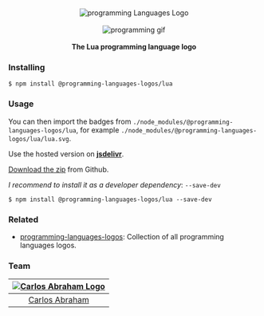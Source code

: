 <p align="center">
    <br>
    <img src="https://cdn.jsdelivr.net/npm/@programming-languages-logos/lua@0.0.0/lua_256x256.png" alt="programming Languages Logo">
    <br>
    <br>
    <img src="https://cdn.abranhe.com/projects/porgramming-languages-logos/logo.svg" alt="programming gif">
    <br>
    <br>
    <b>The Lua programming language logo</b>
</p>

### Installing

```
$ npm install @programming-languages-logos/lua
```

### Usage

You can then import the badges from `./node_modules/@programming-languages-logos/lua`, for example `./node_modules/@programming-languages-logos/lua/lua.svg`.

 Use the hosted version on
 [**jsdelivr**](https://www.jsdelivr.com/package/npm/@programming-languages-logos/lua).

[Download the zip](https://github.com/abranhe/programming-languages-logos/releases/latest) from Github.


*I recommend to install it as a developer dependency*:  `--save-dev`

```
$ npm install @programming-languages-logos/lua --save-dev
```

### Related

- [programming-languages-logos][all]: Collection of all programming languages logos.

### Team

|[![Carlos Abraham Logo][abranhe-img]][abranhe]|
| :-: |
| [Carlos Abraham][abranhe] |

<!------------- Some links ----------------->
[abranhe]: https://github.com/abranhe
[abranhe-img]: https://avatars3.githubusercontent.com/u/21347264?s=50
[all]: https://github.com/abranhe/programming-languages-logos
